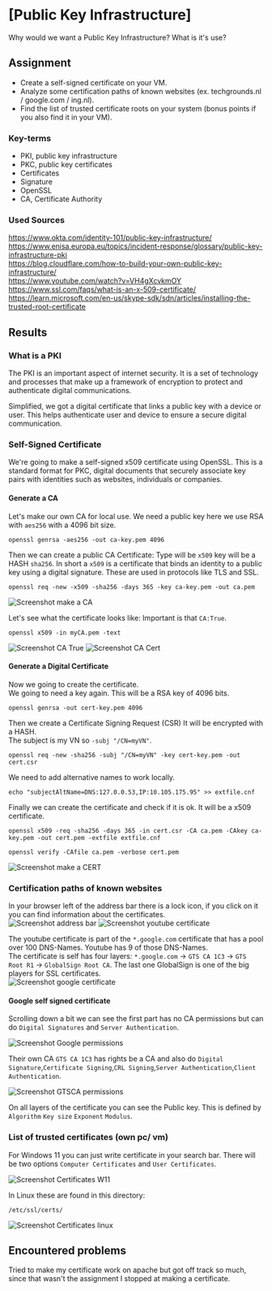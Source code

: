 # [Public Key Infrastructure]

Why would we want a Public Key Infrastructure? What is it's use?

## Assignment

- Create a self-signed certificate on your VM.
- Analyze some certification paths of known websites (ex. techgrounds.nl / google.com / ing.nl).
- Find the list of trusted certificate roots on your system (bonus points if you also find it in your VM).

### Key-terms

- PKI, public key infrastructure
- PKC, public key certificates
- Certificates
- Signature
- OpenSSL
- CA, Certificate Authority

### Used Sources

https://www.okta.com/identity-101/public-key-infrastructure/  
https://www.enisa.europa.eu/topics/incident-response/glossary/public-key-infrastructure-pki  
https://blog.cloudflare.com/how-to-build-your-own-public-key-infrastructure/  
https://www.youtube.com/watch?v=VH4gXcvkmOY  
https://www.ssl.com/faqs/what-is-an-x-509-certificate/  
https://learn.microsoft.com/en-us/skype-sdk/sdn/articles/installing-the-trusted-root-certificate  

## Results

### What is a PKI
The PKI is an important aspect of internet security. It is a set of technology and processes that make up a framework of encryption to protect and authenticate digital communications. 

Simplified, we got a digital certificate that links a public key with a device or user. This helps authenticate user and device to ensure a secure digital communication.

### Self-Signed Certificate

We're going to make a self-signed x509 certificate using OpenSSL. This is a standard format for PKC, digital documents that securely associate key pairs with identities such as websites, individuals or companies.  

#### Generate a CA

Let's make our own CA for local use.
We need a  public key here we use RSA with ``aes256`` with a 4096 bit size.

```text
openssl genrsa -aes256 -out ca-key.pem 4096
```  

Then we can create a public CA Certificate:
Type will be ``x509`` key will be a HASH ``sha256``. In short a ``x509`` is a certificate that binds an identity to a public key using  a digital signature. These are used in protocols like TLS and SSL.  

```text
openssl req -new -x509 -sha256 -days 365 -key ca-key.pem -out ca.pem
```  

![Screenshot make a CA](../00_includes/SEC-01/openssl_make_CA.jpg)

Let's see what the certificate looks like:
Important is that ``CA:True``.

```text
openssl x509 -in myCA.pem -text
```

![Screenshot CA True](../00_includes/SEC-01/openssl_CA_Cert_True.jpg)
![Screenshot CA Cert](../00_includes/SEC-01/openssl_CA_Cert.jpg)

#### Generate a Digital Certificate

Now we going to create the certificate.  
We going to need a key again.
This will be a RSA key of 4096 bits.

```text
openssl genrsa -out cert-key.pem 4096
```

Then we create a Certificate Signing Request (CSR)
It will be encrypted with a HASH.  
The subject is my VN so ``-subj "/CN=myVN"``.  

```text
openssl req -new -sha256 -subj "/CN=myVN" -key cert-key.pem -out cert.csr
```

We need to add alternative names to work locally.

```text
echo "subjectAltName=DNS:127.0.0.53,IP:10.105.175.95" >> extfile.cnf
```

Finally we can create the certificate and check if it is ok. It will be a x509 certificate.

```text
openssl x509 -req -sha256 -days 365 -in cert.csr -CA ca.pem -CAkey ca-key.pem -out cert.pem -extfile extfile.cnf

openssl verify -CAfile ca.pem -verbose cert.pem
```

![Screenshot make a CERT](../00_includes/SEC-01/openssl_make_CERT.jpg)

### Certification paths of known websites

In your browser left of the address bar there is a lock icon, if you click on it you can find information about the certificates.  
![Screenshot address bar](../00_includes/SEC-01/browser_addressbar.jpg)
![Screenshot youtube certificate](../00_includes/SEC-01/certificate_google_youtube.jpg)  

The youtube certificate is part of the ``*.google.com`` certificate that has a pool over 100 DNS-Names. Youtube has 9 of those DNS-Names.  
The certificate is self has four layers: ``*.google.com`` -> ``GTS CA 1C3`` -> ``GTS Root R1`` -> ``GlobalSign Root CA``. The last one GlobalSign is one of the big players for SSL certificates.  
![Screenshot google certificate](../00_includes/SEC-01/certificate_google.jpg)

#### Google self signed certificate  

Scrolling down a bit we can see the first part has no CA permissions but can do `Digital Signatures` and `Server Authentication`.  

![Screenshot Google permissions](../00_includes/SEC-01/certificate_google_permissions.jpg)

Their own CA `GTS CA 1C3` has rights be a CA and also do `Digital Signature`,`Certificate Signing`,`CRL Signing`,`Server Authentication`,`Client Authentication`.  

![Screenshot GTSCA permissions](../00_includes/SEC-01/certificate_GTSCA_permissions.jpg)

On all layers of the certificate you can see the Public key. This is defined by `Algorithm` `Key size` `Exponent` `Modulus`.

### List of trusted certificates (own pc/ vm)

For Windows 11 you can just write certificate in your search bar. There will be two options `Computer Certificates` and `User Certificates`.

![Screenshot Certificates W11](../00_includes/SEC-01/trusted_certificates_w11.jpg)

In Linux these are found in this directory:

```text
/etc/ssl/certs/
```

![Screenshot Certificates linux](../00_includes/SEC-01/trusted_certificates_Linux.jpg)

## Encountered problems

Tried to make my certificate work on apache but got off track so much, since that wasn't the assignment I stopped at making a certificate.  
